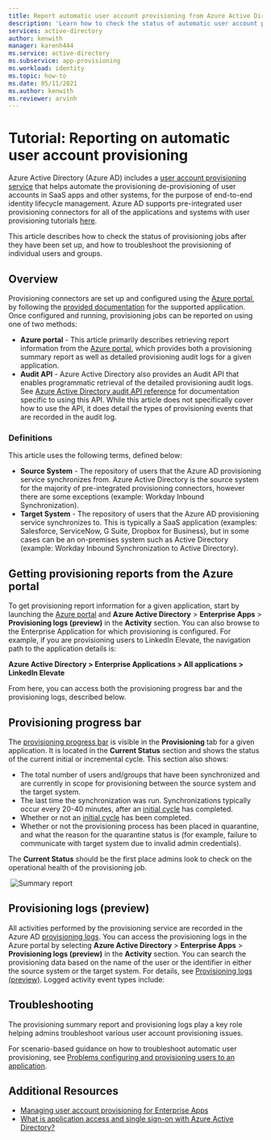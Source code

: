 ```yaml
---
title: Report automatic user account provisioning from Azure Active Directory to Software as a Service (SaaS) applications
description: 'Learn how to check the status of automatic user account provisioning jobs, and how to troubleshoot the provisioning of individual users.'
services: active-directory
author: kenwith
manager: karenh444
ms.service: active-directory
ms.subservice: app-provisioning
ms.workload: identity
ms.topic: how-to
ms.date: 05/11/2021
ms.author: kenwith
ms.reviewer: arvinh
---
```


# Tutorial: Reporting on automatic user account provisioning

Azure Active Directory (Azure AD) includes a [user account provisioning service](user-provisioning.md) that helps automate the provisioning de-provisioning of user accounts in SaaS apps and other systems, for the purpose of end-to-end identity lifecycle management. Azure AD supports pre-integrated user provisioning connectors for all of the applications and systems with user provisioning tutorials [here](../saas-apps/tutorial-list.md).

This article describes how to check the status of provisioning jobs after they have been set up, and how to troubleshoot the provisioning of individual users and groups.

## Overview

Provisioning connectors are set up and configured using the [Azure portal](https://portal.azure.com), by following the [provided documentation](../saas-apps/tutorial-list.md) for the supported application. Once configured and running, provisioning jobs can be reported on using one of two methods:

* **Azure portal** - This article primarily describes retrieving report information from the [Azure portal](https://portal.azure.com), which provides both a provisioning summary report as well as detailed provisioning audit logs for a given application.
* **Audit API** - Azure Active Directory also provides an Audit API that enables programmatic retrieval of the detailed provisioning audit logs. See [Azure Active Directory audit API reference](/graph/api/resources/directoryaudit) for documentation specific to using this API. While this article does not specifically cover how to use the API, it does detail the types of provisioning events that are recorded in the audit log.

### Definitions

This article uses the following terms, defined below:

* **Source System** - The repository of users that the Azure AD provisioning service synchronizes from. Azure Active Directory is the source system for the majority of pre-integrated provisioning connectors, however there are some exceptions (example: Workday Inbound Synchronization).
* **Target System** - The repository of users that the Azure AD provisioning service synchronizes to. This is typically a SaaS application (examples: Salesforce, ServiceNow, G Suite, Dropbox for Business), but in some cases can be an on-premises system such as Active Directory (example: Workday Inbound Synchronization to Active Directory).

## Getting provisioning reports from the Azure portal

To get provisioning report information for a given application, start by launching the [Azure portal](https://portal.azure.com) and **Azure Active Directory** &gt; **Enterprise Apps** &gt; **Provisioning logs (preview)** in the **Activity** section. You can also browse to the Enterprise Application for which provisioning is configured. For example, if you are provisioning users to LinkedIn Elevate, the navigation path to the application details is:

**Azure Active Directory > Enterprise Applications > All applications > LinkedIn Elevate**

From here, you can access both the provisioning progress bar and the provisioning logs, described below.

## Provisioning progress bar

The [provisioning progress bar](application-provisioning-when-will-provisioning-finish-specific-user.md#view-the-provisioning-progress-bar) is visible in the **Provisioning** tab for a given application. It is located in the **Current Status** section and shows the status of the current initial or incremental cycle. This section also shows:

* The total number of users and/groups that have been synchronized and are currently in scope for provisioning between the source system and the target system.
* The last time the synchronization was run. Synchronizations typically occur every 20-40 minutes, after an [initial cycle](../app-provisioning/how-provisioning-works.md#provisioning-cycles-initial-and-incremental) has completed.
* Whether or not an [initial cycle](../app-provisioning/how-provisioning-works.md#provisioning-cycles-initial-and-incremental) has been completed.
* Whether or not the provisioning process has been placed in quarantine, and what the reason for the quarantine status is (for example, failure to communicate with target system due to invalid admin credentials).

The **Current Status** should be the first place admins look to check on the operational health of the provisioning job.

 ![Summary report](./media/check-status-user-account-provisioning/provisioning-progress-bar-section.png)

## Provisioning logs (preview)

All activities performed by the provisioning service are recorded in the Azure AD [provisioning logs](../reports-monitoring/concept-provisioning-logs.md?context=azure/active-directory/manage-apps/context/manage-apps-context). You can access the provisioning logs in the Azure portal by selecting **Azure Active Directory** &gt; **Enterprise Apps** &gt; **Provisioning logs (preview)** in the **Activity** section. You can search the provisioning data based on the name of the user or the identifier in either the source system or the target system. For details, see [Provisioning logs (preview)](../reports-monitoring/concept-provisioning-logs.md?context=azure/active-directory/manage-apps/context/manage-apps-context). 
Logged activity event types include:

## Troubleshooting

The provisioning summary report and provisioning logs play a key role helping admins troubleshoot various user account provisioning issues.

For scenario-based guidance on how to troubleshoot automatic user provisioning, see [Problems configuring and provisioning users to an application](../app-provisioning/application-provisioning-config-problem.md).

## Additional Resources

* [Managing user account provisioning for Enterprise Apps](configure-automatic-user-provisioning-portal.md)
* [What is application access and single sign-on with Azure Active Directory?](../manage-apps/what-is-single-sign-on.md)